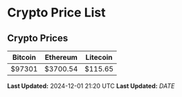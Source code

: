 # Crypto Price List

## Crypto Prices
| Bitcoin | Ethereum | Litecoin |
| ------- | -------- | -------- |
| $97301 | $3700.54 | $115.65 |
**Last Updated:** 2024-12-01 21:20 UTC
**Last Updated:** $DATE$
